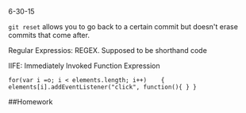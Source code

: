 6-30-15

`git reset` allows you to go back to a certain commit but doesn't erase commits that come after.

Regular Expressios: REGEX. Supposed to be shorthand code

IIFE: Immediately Invoked Function Expression

`for(var i =o; i < elements.length; i++)	{
elements[i].addEventListener("click", function(){
}
}`

##Homework


